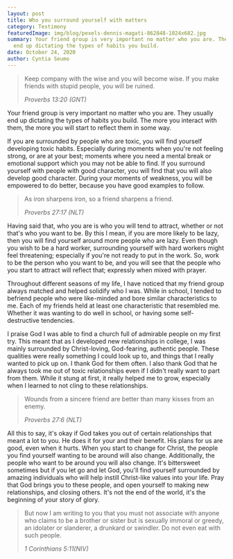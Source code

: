 ```yaml
---
layout: post
title: Who you surround yourself with matters
category: Testimony
featuredImage: img/blog/pexels-dennis-magati-862848-1024x682.jpg
summary: Your friend group is very important no matter who you are. They usually
  end up dictating the types of habits you build.
date: October 24, 2020
author: Cyntia Seumo
---
```

<blockquote>
<p>Keep company with the wise and you will become wise. If you make friends with stupid people, you will be ruined.</p>
<cite>Proverbs 13:20 (GNT)</cite></blockquote>

<p>
Your friend group is very important no matter who you are. They usually end up dictating the types of habits you build. The more you interact with them, the more you will start to reflect them in some way.
</p>

<p>
If you are surrounded by people who are toxic, you will find yourself developing toxic habits. Especially during moments when you're not feeling strong, or are at your best; moments where you need a mental break or emotional support which you may not be able to find. If you surround yourself with people with good character, you will find that you will also develop good character. During your moments of weakness, you will be empowered to do better, because you have good examples to follow.
</p>

<blockquote>
<p>As iron sharpens iron, so a friend sharpens a friend.</p>
<cite>Proverbs 27:17 (NLT)</cite></blockquote>

<p>
Having said that, who you are is who you will tend to attract, whether or not that's who you want to be. By this I mean, if you are more likely to be lazy, then you will find yourself around more people who are lazy. Even though you wish to be a hard worker, surrounding yourself with hard workers might feel threatening; especially if you're not ready to put in the work. So, work to be the person who you want to be, and you will see that the people who you start to attract will reflect that; expressly when mixed with prayer.
</p>

<p>
Throughout different seasons of my life, I have noticed that my friend group always matched and helped solidify who I was. While in school, I tended to befriend people who were like-minded and bore similar characteristics to me. Each of my friends held at least one characteristic that resembled me. Whether it was wanting to do well in school, or having some self-destructive tendencies.
</p>

<p>
I praise God I was able to find a church full of admirable people on my first try. This meant that as I developed new relationships in college, I was mainly surrounded by Christ-loving, God-fearing, authentic people. These qualities were really something I could look up to, and things that I really wanted to pick up on. I thank God for them often. I also thank God that he always took me out of toxic relationships even if I didn't really want to part from them. While it stung at first, it really helped me to grow, especially when I learned to not cling to these relationships.
</p>

<blockquote>
<p>Wounds from a sincere friend are better than many kisses from an enemy.</p>
<cite>Proverbs 27:6 (NLT)</cite></blockquote>

<p>
All this to say, it's okay if God takes you out of certain relationships that meant a lot to you. He does it for your and their benefit. His plans for us are good, even when it hurts. When you start to change for Christ, the people you find yourself wanting to be around will also change. Additionally, the people who want to be around you will also change. It's bittersweet sometimes but if you let go and let God, you'll find yourself surrounded by amazing individuals who will help instill Christ-like values into your life. Pray that God brings you to these people, and open yourself to making new relationships, and closing others. It's not the end of the world, it's the beginning of your story of glory.
</p>

<blockquote>
<p>But now I am writing to you that you must not associate with anyone who claims to be a brother or sister but is sexually immoral or greedy, an idolater or slanderer, a drunkard or swindler. Do not even eat with such people.</p>
<cite>1 Corinthians 5:11(NIV)</cite></blockquote>